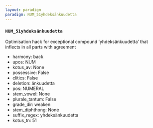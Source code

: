 ```yaml
---
layout: paradigm
paradigm: NUM_51yhdeksänkuudetta
---
```

### ` NUM_51yhdeksänkuudetta `

Optimisation hack for exceptional compound ’yhdeksänkuudetta’ that inflects in all parts with agreement
* harmony: back
* upos: NUM
* kotus_av: None
* possessive: False
* clitics: False
* deletion: änkuudetta
* pos: NUMERAL
* stem_vowel: None
* plurale_tantum: False
* grade_dir: weaken
* stem_diphthong: None
* suffix_regex: yhdeksänkuudetta
* kotus_tn: 51

